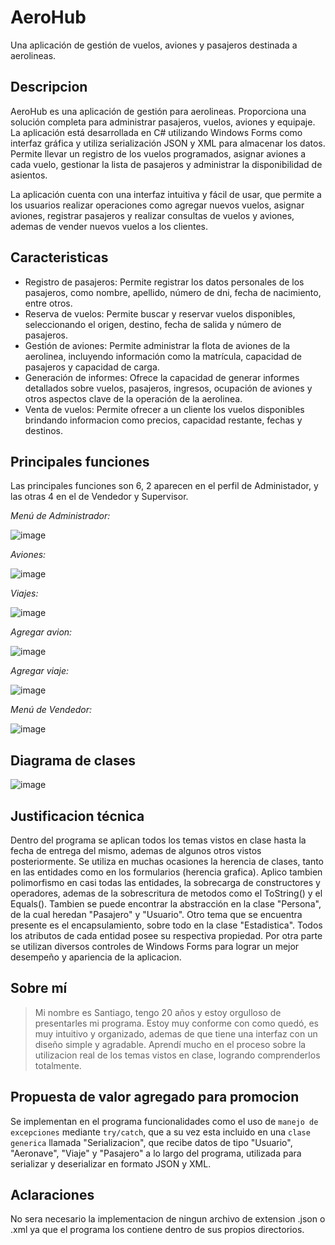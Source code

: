 # AeroHub
Una aplicación de gestión de vuelos, aviones y pasajeros destinada a aerolineas.

## Descripcion
AeroHub es una aplicación de gestión para aerolineas. Proporciona una solución completa para administrar pasajeros, vuelos, aviones y equipaje. La aplicación está desarrollada en C# utilizando Windows Forms como interfaz gráfica y utiliza serialización JSON y XML para almacenar los datos. Permite llevar un registro de los vuelos programados, asignar aviones a cada vuelo, gestionar la lista de pasajeros y administrar la disponibilidad de asientos.

La aplicación cuenta con una interfaz intuitiva y fácil de usar, que permite a los usuarios realizar operaciones como agregar nuevos vuelos, asignar aviones, registrar pasajeros y realizar consultas de vuelos y aviones, ademas de vender nuevos vuelos a los clientes.

## Caracteristicas
- Registro de pasajeros: Permite registrar los datos personales de los pasajeros, como nombre, apellido, número de dni, fecha de nacimiento, entre otros.
- Reserva de vuelos: Permite buscar y reservar vuelos disponibles, seleccionando el origen, destino, fecha de salida y número de pasajeros. 
- Gestión de aviones: Permite administrar la flota de aviones de la aerolinea, incluyendo información como la matrícula, capacidad de pasajeros y capacidad de carga. 
- Generación de informes: Ofrece la capacidad de generar informes detallados sobre vuelos, pasajeros, ingresos, ocupación de aviones y otros aspectos clave de la operación de la aerolinea.
- Venta de vuelos: Permite ofrecer a un cliente los vuelos disponibles brindando informacion como precios, capacidad restante, fechas y destinos.

## Principales funciones
Las principales funciones son 6, 2 aparecen en el perfil de Administador, y las otras 4 en el de Vendedor y Supervisor.

_Menú de Administrador:_

![image](https://github.com/SantiSTC/Iannello.Santiago.PrimerParcial/assets/89161674/ccabd7a9-7caf-40e7-b18c-06c70facd946)


_Aviones:_

![image](https://github.com/SantiSTC/Iannello.Santiago.PrimerParcial/assets/89161674/b5febc2e-d1a7-4093-9460-980fa4dd4a53)


_Viajes:_

![image](https://github.com/SantiSTC/Iannello.Santiago.PrimerParcial/assets/89161674/43ce6094-8f26-4b0d-b5ec-f5e643c31733)


_Agregar avion:_

![image](https://github.com/SantiSTC/Iannello.Santiago.PrimerParcial/assets/89161674/88668d1d-26af-4f5b-9483-6ca4a58524fa)


_Agregar viaje:_

![image](https://github.com/SantiSTC/Iannello.Santiago.PrimerParcial/assets/89161674/2bfd0460-e638-4dd6-87ee-323a58386992)



_Menú de Vendedor:_

![image](https://github.com/SantiSTC/Iannello.Santiago.PrimerParcial/assets/89161674/fe66f388-f371-4ad7-95d6-f88e8d805600)

## Diagrama de clases
![image](https://github.com/SantiSTC/Iannello.Santiago.PrimerParcial/assets/89161674/1b0bb9b7-9027-46c2-9f51-2b6206263bdc)

## Justificacion técnica
Dentro del programa se aplican todos los temas vistos en clase hasta la fecha de entrega del mismo, ademas de algunos otros vistos posteriormente.
Se utiliza en muchas ocasiones la herencia de clases, tanto en las entidades como en los formularios (herencia grafica).
Aplico tambien polimorfismo en casi todas las entidades, la sobrecarga de constructores y operadores, ademas de la sobrescritura de metodos como el ToString() y el Equals().
Tambien se puede encontrar la abstracción en la clase "Persona", de la cual heredan "Pasajero" y "Usuario".
Otro tema que se encuentra presente es el encapsulamiento, sobre todo en la clase "Estadistica".
Todos los atributos de cada entidad posee su respectiva propiedad.
Por otra parte se utilizan diversos controles de Windows Forms para lograr un mejor desempeño y apariencia de la aplicacion.

## Sobre mí 
>Mi nombre es Santiago, tengo 20 años y estoy orgulloso de presentarles mi programa. Estoy muy conforme con como quedó, es muy intuitivo y organizado, ademas de que tiene una interfaz con un diseño simple y agradable. Aprendí mucho en el proceso sobre la utilizacion real de los temas vistos en clase, logrando comprenderlos totalmente.

## Propuesta de valor agregado para promocion
Se implementan en el programa funcionalidades como el uso de `manejo de excepciones` mediante `try/catch`, que a su vez esta incluido en una `clase generica` llamada "Serializacion", que recibe datos de tipo "Usuario", "Aeronave", "Viaje" y "Pasajero" a lo largo del programa, utilizada para serializar y deserializar en formato JSON y XML.

## Aclaraciones
No sera necesario la implementacion de ningun archivo de extension .json o .xml ya que el programa los contiene dentro de sus propios directorios.
